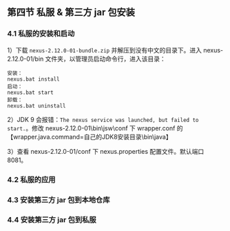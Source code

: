 ## 第四节 私服 & 第三方 jar 包安装



### 4.1 私服的安装和启动

1）下载 `nexus-2.12.0-01-bundle.zip` 并解压到没有中文的目录下。进入 nexus-2.12.0-01/bin 文件夹，以管理员启动命令行，进入该目录：

```
安装：
nexus.bat install
启动：
nexus.bat start
卸载：
nexus.bat uninstall
```

2）JDK 9 会报错：`The nexus service was launched, but failed to start.`。修改 nexus-2.12.0-01\bin\jsw\conf 下 wrapper.conf 的 【wrapper.java.command=自己的JDK8安装目录\bin\java】

3）查看 nexus-2.12.0-01/conf 下 nexus.properties 配置文件。默认端口 8081。


### 4.2 私服的应用




### 4.3 安装第三方 jar 包到本地仓库




### 4.4 安装第三方 jar 包到私服